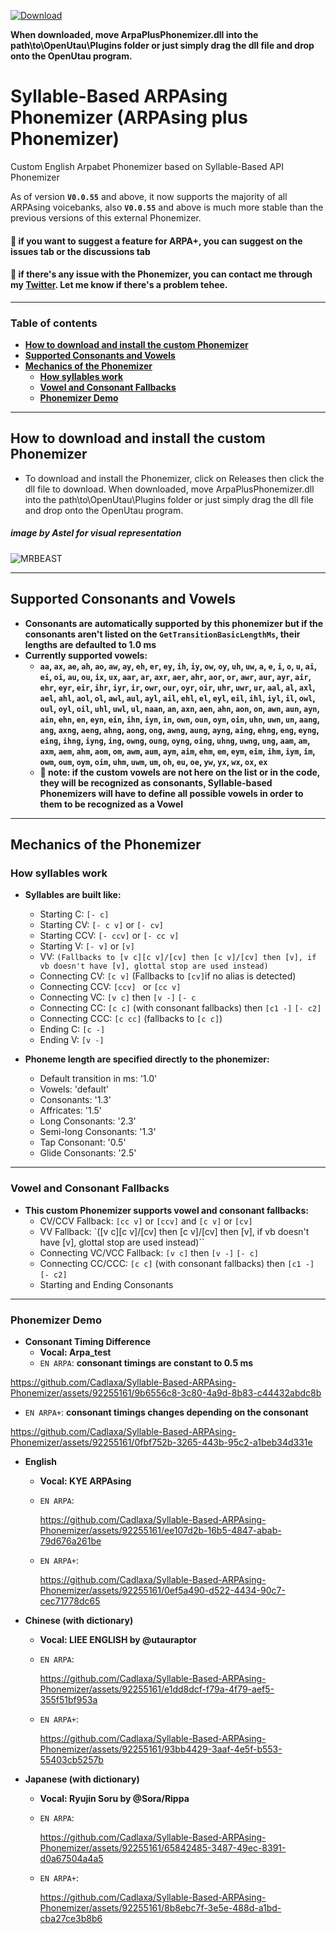 [![Download](https://custom-icon-badges.demolab.com/badge/-Download-blue?style=for-the-badge&logo=download&logoColor=white "Download")](https://github.com/Cadlaxa/Syllable-Based-ARPAsing-Phonemizer/releases/latest/download/ArpaPlusPhonemizer.dll)

**When downloaded, move ArpaPlusPhonemizer.dll into the path\to\OpenUtau\Plugins folder or just simply drag the dll file and drop onto the OpenUtau program.**

# Syllable-Based ARPAsing Phonemizer (ARPAsing plus Phonemizer)
Custom English Arpabet Phonemizer based on Syllable-Based API Phonemizer
 
As of version **`V0.0.55`** and above, it now supports the majority of all ARPAsing voicebanks, also **`V0.0.55`** and above is much more stable than the previous versions of this external Phonemizer.

#### 📍 if you want to suggest a feature for ARPA+, you can suggest on the issues tab or the discussions tab
#### 📍 if there's any issue with the Phonemizer, you can contact me through my [Twitter](https://twitter.com/cadlaxa). Let me know if there's a problem tehee.
 - - - -
### Table of contents
- **[How to download and install the custom Phonemizer](https://github.com/Cadlaxa/Syllable-Based-ARPAsing-Phonemizer/blob/main/README.md#how-to-download-and-install-the-custom-phonemizer)**
- **[Supported Consonants and Vowels](https://github.com/Cadlaxa/Syllable-Based-ARPAsing-Phonemizer/blob/main/README.md#supported-consonants-and-vowels)**
- **[Mechanics of the Phonemizer](https://github.com/Cadlaxa/Syllable-Based-ARPAsing-Phonemizer/blob/main/README.md#mechanics-of-the-phonemizer)**
    - **[How syllables work](https://github.com/Cadlaxa/Syllable-Based-ARPAsing-Phonemizer/blob/main/README.md#how-syllables-work)**
    - **[Vowel and Consonant Fallbacks](https://github.com/Cadlaxa/Syllable-Based-ARPAsing-Phonemizer/blob/main/README.md#vowel-and-consonant-fallbacks)**
    - **[Phonemizer Demo](https://github.com/Cadlaxa/Syllable-Based-ARPAsing-Phonemizer/blob/main/README.md#phonemizer-demo)**
 - - - -
## How to download and install the custom Phonemizer

- To download and install the Phonemizer, click on Releases then click the dll file to download. When downloaded, move ArpaPlusPhonemizer.dll into the path\to\OpenUtau\Plugins folder or just simply drag the dll file and drop onto the OpenUtau program.
##### image by Astel for visual representation
![MRBEAST](https://github.com/Cadlaxa/Syllable-Based-ARPAsing-Phonemizer/assets/92255161/cdc8fe64-6caa-4140-a60e-56bd263bfe6d)
 - - - -
 ## Supported Consonants and Vowels
 - **Consonants are automatically supported by this phonemizer but if the consonants aren't listed on the `GetTransitionBasicLengthMs`, their lengths are defaulted to 1.0 ms**
 - **Currently supported vowels:**
   - **`aa`, `ax`, `ae`, `ah`, `ao`, `aw`, `ay`, `eh`, `er`, `ey`, `ih`, `iy`, `ow`, `oy`, `uh`, `uw`, `a`, `e`, `i`, `o`, `u`, `ai`, `ei`, `oi`, `au`, `ou`, `ix`, `ux`,
`aar`, `ar`, `axr`, `aer`, `ahr`, `aor`, `or`, `awr`, `aur`, `ayr`, `air`, `ehr`, `eyr`, `eir`, `ihr`, `iyr`, `ir`, `owr`, `our`, `oyr`, `oir`, `uhr`, `uwr`, `ur`,
`aal`, `al`, `axl`, `ael`, `ahl`, `aol`, `ol`, `awl`, `aul`, `ayl`, `ail`, `ehl`, `el`, `eyl`, `eil`, `ihl`, `iyl`, `il`, `owl`, `oul`, `oyl`, `oil`, `uhl`, `uwl`, `ul`,
`naan`, `an`, `axn`, `aen`, `ahn`, `aon`, `on`, `awn`, `aun`, `ayn`, `ain`, `ehn`, `en`, `eyn`, `ein`, `ihn`, `iyn`, `in`, `own`, `oun`, `oyn`, `oin`, `uhn`, `uwn`, `un`,
`aang`, `ang`, `axng`, `aeng`, `ahng`, `aong`, `ong`, `awng`, `aung`, `ayng`, `aing`, `ehng`, `eng`, `eyng`, `eing`, `ihng`, `iyng`, `ing`, `owng`, `oung`, `oyng`, `oing`, `uhng`, `uwng`, `ung`, `aam`, `am`, `axm`, `aem`, `ahm`, `aom`, `om`, `awm`, `aum`, `aym`, `aim`, `ehm`, `em`, `eym`, `eim`, `ihm`, `iym`, `im`, `owm`, `oum`, `oym`, `oim`, `uhm`, `uwm`, `um`, `oh`, `eu`, `oe`, `yw`, `yx`, `wx`, `ox`, `ex`**
    - **📍 note: if the custom vowels are not here on the list or in the code, they will be recognized as consonants, Syllable-based Phonemizers will have to define all possible vowels in order to them to be recognized as a Vowel**
 - - - -
 ## Mechanics of the Phonemizer

### How syllables work
- **Syllables are built like:**

  - Starting C: `[- c]`
  - Starting CV: `[- c v]` or `[- cv]`
  - Starting CCV: `[- ccv]` or `[- cc v]`
  - Starting V: `[- v]` or `[v]`
  - VV: `(Fallbacks to [v c][c v]/[cv] then [c v]/[cv] then [v], if vb doesn't have [v], glottal stop are used instead)`
  - Connecting CV: `[c v]` (Fallbacks to `[cv]`if no alias is detected)
  - Connecting CCV: `[ccv] ` or `[cc v]`
  - Connecting VC: `[v c]` then `[v -]` `[- c`
  - Connecting CC: `[c c]` (with consonant fallbacks) then `[c1 -]` `[- c2]`
  - Connecting CCC: `[c cc]` (fallbacks to `[c c]`)
  - Ending C: `[c -]`
  - Ending V: `[v -]`

- **Phoneme length are specified directly to the phonemizer:**
  - Default transition in ms: '1.0'
  - Vowels: 'default'
  - Consonants: '1.3'
  - Affricates: '1.5'
  - Long Consonants: '2.3'
  - Semi-long Consonants: '1.3'
  - Tap Consonant: '0.5'
  - Glide Consonants: '2.5'
 - - - -
### Vowel and Consonant Fallbacks
- **This custom Phonemizer supports vowel and consonant fallbacks:**
  - CV/CCV Fallback: `[cc v]` or `[ccv]` and `[c v]` or `[cv]`
  - VV Fallback: `([v c][c v]/[cv] then [c v]/[cv] then [v], if vb doesn't have [v], glottal stop are used instead)``
  - Connecting VC/VCC Fallback: `[v c]` then `[v -]` `[- c]`
  - Connecting CC/CCC: `[c c]` (with consonant fallbacks) then `[c1 -]` `[- c2]`
  - Starting and Ending Consonants
 - - - -
### Phonemizer Demo
- **Consonant Timing Difference**
  - **Vocal: Arpa_test**
  - `EN ARPA`: **consonant timings are constant to 0.5 ms**
    
https://github.com/Cadlaxa/Syllable-Based-ARPAsing-Phonemizer/assets/92255161/9b6556c8-3c80-4a9d-8b83-c44432abdc8b
  - `EN ARPA+`: **consonant timings changes depending on the consonant**
    
https://github.com/Cadlaxa/Syllable-Based-ARPAsing-Phonemizer/assets/92255161/0fbf752b-3265-443b-95c2-a1beb34d331e
- **English**
  - **Vocal: KYE ARPAsing**
  - `EN ARPA`:
    
     https://github.com/Cadlaxa/Syllable-Based-ARPAsing-Phonemizer/assets/92255161/ee107d2b-16b5-4847-abab-79d676a261be
  - `EN ARPA+`:
    
    https://github.com/Cadlaxa/Syllable-Based-ARPAsing-Phonemizer/assets/92255161/0ef5a490-d522-4434-90c7-cec71778dc65
- **Chinese (with dictionary)**
  - **Vocal: LIEE ENGLISH by @utauraptor**
  - `EN ARPA`:
    
    https://github.com/Cadlaxa/Syllable-Based-ARPAsing-Phonemizer/assets/92255161/e1dd8dcf-f79a-4f79-aef5-355f51bf953a
  - `EN ARPA+`:
    
    https://github.com/Cadlaxa/Syllable-Based-ARPAsing-Phonemizer/assets/92255161/93bb4429-3aaf-4e5f-b553-55403cb5257b
- **Japanese (with dictionary)**
  - **Vocal: Ryujin Soru by @Sora/Rippa**
  - `EN ARPA`:
    
    https://github.com/Cadlaxa/Syllable-Based-ARPAsing-Phonemizer/assets/92255161/65842485-3487-49ec-8391-d0a67504a4a5
  - `EN ARPA+`:
    
    https://github.com/Cadlaxa/Syllable-Based-ARPAsing-Phonemizer/assets/92255161/8b8ebc7f-3e5e-488d-a1bd-cba27ce3b8b6

